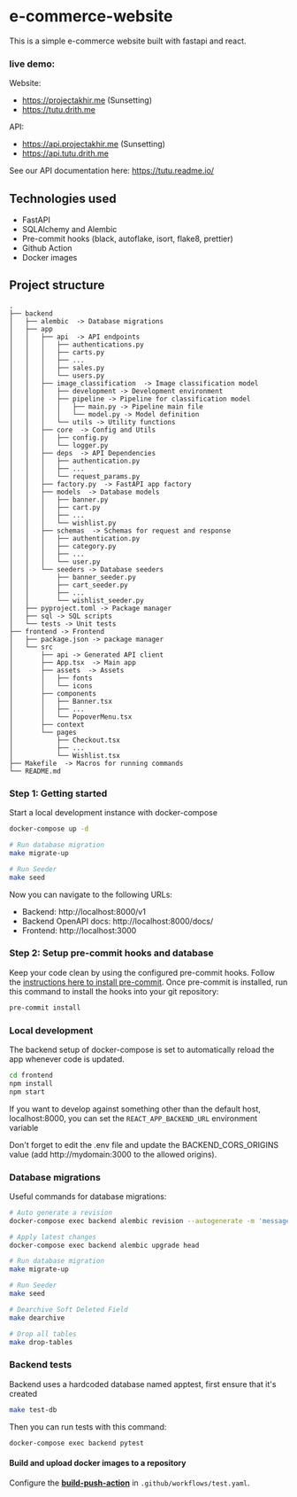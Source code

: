 # e-commerce-website

This is a simple e-commerce website built with fastapi and react.

### live demo:

Website:

- https://projectakhir.me (Sunsetting)
- https://tutu.drith.me

API:

- https://api.projectakhir.me (Sunsetting)
- https://api.tutu.drith.me

See our API documentation here: https://tutu.readme.io/

## Technologies used

- FastAPI
- SQLAlchemy and Alembic
- Pre-commit hooks (black, autoflake, isort, flake8, prettier)
- Github Action
- Docker images

## Project structure

```
.
├── backend
│   ├── alembic  -> Database migrations
│   ├── app
│   │   ├── api  -> API endpoints
│   │   │   ├── authentications.py
│   │   │   ├── carts.py
│   │   │   ├── ...
│   │   │   ├── sales.py
│   │   │   └── users.py
│   │   ├── image_classification  -> Image classification model
│   │   │   ├── development -> Development environment
│   │   │   ├── pipeline -> Pipeline for classification model
│   │   │   │   ├── main.py -> Pipeline main file
│   │   │   │   └── model.py -> Model definition
│   │   │   └── utils -> Utility functions
│   │   ├── core  -> Config and Utils
│   │   │   ├── config.py
│   │   │   └── logger.py
│   │   ├── deps  -> API Dependencies
│   │   │   ├── authentication.py
│   │   │   ├── ...
│   │   │   └── request_params.py
│   │   ├── factory.py  -> FastAPI app factory
│   │   ├── models  -> Database models
│   │   │   ├── banner.py
│   │   │   ├── cart.py
│   │   │   ├── ...
│   │   │   └── wishlist.py
│   │   ├── schemas  -> Schemas for request and response
│   │   │   ├── authentication.py
│   │   │   ├── category.py
│   │   │   ├── ...
│   │   │   └── user.py
│   │   └── seeders -> Database seeders
│   │       ├── banner_seeder.py
│   │       ├── cart_seeder.py
│   │       ├── ...
│   │       └── wishlist_seeder.py
│   ├── pyproject.toml -> Package manager
│   ├── sql -> SQL scripts
│   └── tests -> Unit tests
├── frontend -> Frontend
│   ├── package.json -> package manager
│   └── src
│       ├── api -> Generated API client
│       ├── App.tsx  -> Main app
│       ├── assets  -> Assets
│       │   ├── fonts
│       │   └── icons
│       ├── components
│       │   ├── Banner.tsx
│       │   ├── ...
│       │   └── PopoverMenu.tsx
│       ├── context
│       └── pages
│           ├── Checkout.tsx
│           ├── ...
│           └── Wishlist.tsx
├── Makefile  -> Macros for running commands
└── README.md

```

### Step 1: Getting started

Start a local development instance with docker-compose

```bash
docker-compose up -d

# Run database migration
make migrate-up

# Run Seeder
make seed

```

Now you can navigate to the following URLs:

- Backend: http://localhost:8000/v1
- Backend OpenAPI docs: http://localhost:8000/docs/
- Frontend: http://localhost:3000

### Step 2: Setup pre-commit hooks and database

Keep your code clean by using the configured pre-commit hooks. Follow the [instructions here to install pre-commit](https://pre-commit.com/). Once pre-commit is installed, run this command to install the hooks into your git repository:

```bash
pre-commit install
```

### Local development

The backend setup of docker-compose is set to automatically reload the app whenever code is updated.

```bash
cd frontend
npm install
npm start
```

If you want to develop against something other than the default host, localhost:8000, you can set the `REACT_APP_BACKEND_URL` environment variable

Don't forget to edit the .env file and update the BACKEND_CORS_ORIGINS value (add http://mydomain:3000 to the allowed origins).

### Database migrations

Useful commands for database migrations:

```bash
# Auto generate a revision
docker-compose exec backend alembic revision --autogenerate -m 'message'

# Apply latest changes
docker-compose exec backend alembic upgrade head

# Run database migration
make migrate-up

# Run Seeder
make seed

# Dearchive Soft Deleted Field
make dearchive

# Drop all tables
make drop-tables

```

### Backend tests

Backend uses a hardcoded database named apptest, first ensure that it's created

```bash
make test-db
```

Then you can run tests with this command:

```bash
docker-compose exec backend pytest
```

#### Build and upload docker images to a repository

Configure the [**build-push-action**](https://github.com/marketplace/actions/build-and-push-docker-images) in `.github/workflows/test.yaml`.
